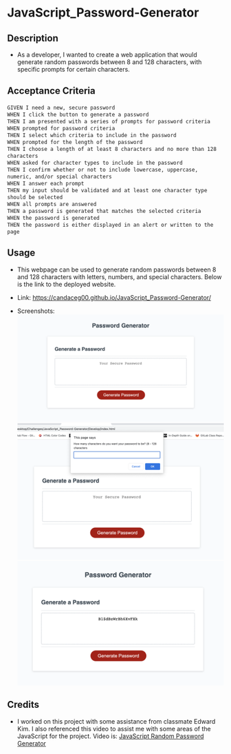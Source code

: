 # JavaScript_Password-Generator

## Description

* As a developer, I wanted to create a web application that would generate random passwords between 8 and 128 characters, with specific prompts for certain characters.

## Acceptance Criteria

```
GIVEN I need a new, secure password
WHEN I click the button to generate a password
THEN I am presented with a series of prompts for password criteria
WHEN prompted for password criteria
THEN I select which criteria to include in the password
WHEN prompted for the length of the password
THEN I choose a length of at least 8 characters and no more than 128 characters
WHEN asked for character types to include in the password
THEN I confirm whether or not to include lowercase, uppercase, numeric, and/or special characters
WHEN I answer each prompt
THEN my input should be validated and at least one character type should be selected
WHEN all prompts are answered
THEN a password is generated that matches the selected criteria
WHEN the password is generated
THEN the password is either displayed in an alert or written to the page
```

## Usage

* This webpage can be used to generate random passwords between 8 and 128 characters with letters, numbers, and special characters. Below is the link to the deployed website.

* Link: https://candaceg00.github.io/JavaScript_Password-Generator/

* Screenshots:
    <img src="./Assets/javascript_1.png"/>
    <img src="./Assets/javascript_2.png"/>
    <img src="./Assets/javascript_3.png"/>


## Credits

* I worked on this project with some assistance from classmate Edward Kim. I also referenced this video to assist me with some areas of the JavaScript for the project. Video is: <a href="https://www.youtube.com/watch?v=v2jfGo7ztm8">JavaScript Random Password Generator</a>